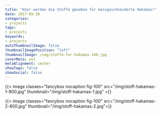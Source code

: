 ```yaml
---
title: "Hier werden die Stoffe gewoben für massgeschneiderte Hakamas!"
date: 2017-09-30
categories:
- projects
tags:
- projects
keywords:
- projects
autoThumbnailImage: false
thumbnailImagePosition: "left"
thumbnailImage: /img/stoffe-fur-hakamas-140.jpg
coverMeta: out
metaAlignment: center
showTags: false
showSocial: false
---
```

{{< image classes="fancybox nocaption fig-100" src="/img/stoff-hakamas-1-800.jpg" thumbnail="/img/stoff-hakamas-1.jpg" >}} <p>
{{< image classes="fancybox nocaption fig-100" src="/img/stoff-hakamas-2-800.jpg" thumbnail="/img/stoff-hakamas-2.jpg">}} 